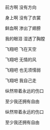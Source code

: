 前方啊 没有方向

身上啊 没有了衣裳

鲜血啊 渗出了翅膀

我的眼泪 湿透了胸膛

飞翔吧 飞在天空

飞翔吧 无情的风

飞翔吧 也无须懦弱

飞翔吧 我自己走

纵然带着永远的伤口

至少我还拥有自由

纵然带着永远的伤口

至少我还拥有自由



